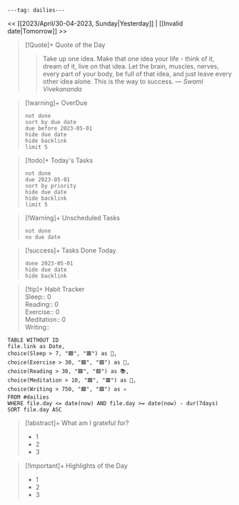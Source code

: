 
```
---tag: dailies---
```

<< [[2023/April/30-04-2023, Sunday|Yesterday]] | [[Invalid date|Tomorrow]] >>

> [!Quote]+ Quote of the Day  
> > Take up one idea. Make that one idea your life - think of it, dream of it, live on that idea. Let the brain, muscles, nerves, every part of your body, be full of that idea, and just leave every other idea alone. This is the way to success.
> — <cite>Swami Vivekananda</cite>

> [!warning]+ OverDue  
> ```tasks  
> not done  
> sort by due date  
> due before 2023-05-01  
> hide due date  
> hide backlink  
> limit 5  
> ```

> [!todo]+ Today's Tasks  
> ```tasks  
> not done  
> due 2023-05-01  
> sort by priority  
> hide due date  
> hide backlink  
> limit 5  
> ```

> [!Warning]+ Unscheduled Tasks  
> ```tasks  
> not done  
> no due date

> [!success]+ Tasks Done Today  
> ```tasks  
> done 2023-05-01  
> hide due date  
> hide backlink

> [!tip]+ Habit Tracker  
> Sleep:: 0  
> Reading:: 0  
> Exercise:: 0  
> Meditation:: 0  
> Writing::

```dataview  
TABLE WITHOUT ID  
file.link as Date,  
choice(Sleep > 7, "🟩", "🟥") as 🛌,  
choice(Exercise > 30, "🟩", "🟥") as 🏃,  
choice(Reading > 30, "🟩", "🟥") as 📚,  
choice(Meditation > 10, "🟩", "🟥") as 🧘,  
choice(Writing > 750, "🟩", "🟥") as ✍️  
FROM #dailies  
WHERE file.day <= date(now) AND file.day >= date(now) - dur(7days)  
SORT file.day ASC  
```

> [!abstract]+ What am I grateful for?  
> - 1  
> - 2  
> - 3
 
>[!Important]+ Highlights of the Day  
>- 1  
>- 2  
>- 3


